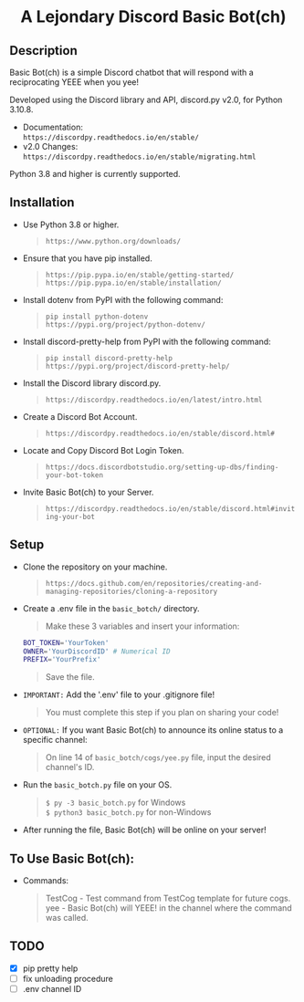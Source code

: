 <h1 align="center">A Lejondary Discord Basic Bot(ch)</h1>

## Description

Basic Bot(ch) is a simple Discord chatbot that will respond with a reciprocating YEEE when you yee!  

Developed using the Discord library and API, discord.py v2.0, for Python 3.10.8.  
-  Documentation:   
   `https://discordpy.readthedocs.io/en/stable/`  
-  v2.0 Changes:  
   `https://discordpy.readthedocs.io/en/stable/migrating.html`  

Python 3.8 and higher is currently supported.   

## Installation

-  Use Python 3.8 or higher.
   >`https://www.python.org/downloads/`
-  Ensure that you have pip installed.
   >`https://pip.pypa.io/en/stable/getting-started/`  
   >`https://pip.pypa.io/en/stable/installation/`
-  Install dotenv from PyPI with the following command:
   >`pip install python-dotenv`  
   >`https://pypi.org/project/python-dotenv/`
-  Install discord-pretty-help from PyPI with the following command:
   >`pip install discord-pretty-help`  
   >`https://pypi.org/project/discord-pretty-help/`
-  Install the Discord library discord.py.
   >`https://discordpy.readthedocs.io/en/latest/intro.html`
-  Create a Discord Bot Account.
   >`https://discordpy.readthedocs.io/en/stable/discord.html#`
-  Locate and Copy Discord Bot Login Token.
   >`https://docs.discordbotstudio.org/setting-up-dbs/finding-your-bot-token`
-  Invite Basic Bot(ch) to your Server.
   >`https://discordpy.readthedocs.io/en/stable/discord.html#inviting-your-bot`

## Setup

-  Clone the repository on your machine.  
   >`https://docs.github.com/en/repositories/creating-and-managing-repositories/cloning-a-repository`
-  Create a .env file in the `basic_botch/` directory.
   >Make these 3 variables and insert your information:   
   ```bash
   BOT_TOKEN='YourToken'
   OWNER='YourDiscordID' # Numerical ID
   PREFIX='YourPrefix'
   ```
   >Save the file.
-  `IMPORTANT:` Add the '.env' file to your .gitignore file! 
   >You must complete this step if you plan on sharing your code!  
-  `OPTIONAL:` If you want Basic Bot(ch) to announce its online status to a specific channel:  
   >On line 14 of `basic_botch/cogs/yee.py` file, input the desired channel's ID.  
-  Run the `basic_botch.py` file on your OS.
   >`$ py -3 basic_botch.py` for Windows  
   >`$ python3 basic_botch.py` for non-Windows
-  After running the file, Basic Bot(ch) will be online on your server!  

## To Use Basic Bot(ch):

-  Commands:
   >TestCog - Test command from TestCog template for future cogs.  
   >yee - Basic Bot(ch) will YEEE! in the channel where the command was called.  

## TODO

- [x] pip pretty help
- [ ] fix unloading procedure
- [ ] .env channel ID
